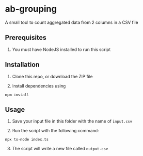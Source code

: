 # ab-grouping
A small tool to count aggregated data from 2 columns in a CSV file

## Prerequisites
1. You must have NodeJS installed to run this script

## Installation

1. Clone this repo, or download the ZIP file

2. Install dependencies using

```
npm install
```

## Usage

1. Save your input file in this folder with the name of `input.csv`

2. Run the script with the following command:

```
npx ts-node index.ts
```

3. The script will write a new file called `output.csv`